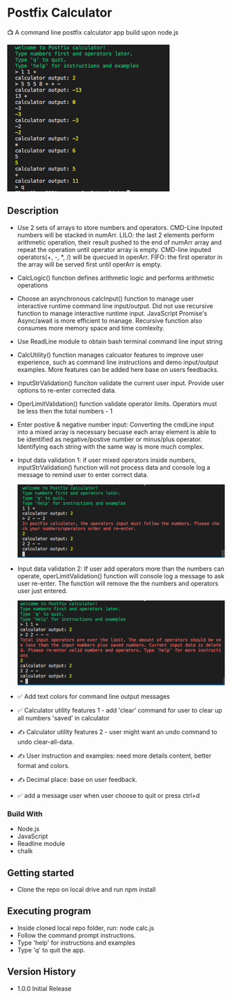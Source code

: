 # Postfix Calculator

:tv: A command line postfix calculator app build upon node.js

![This is an user command line input/output example image](./images/user_input_example.png?style=centerme)

<!---
<p align="center"><img src="./images/user_input_example.png"></p>
--->

## Description

- Use 2 sets of arrays to store numbers and operators. CMD-Line Inputed numbers will be stacked in numArr. LILO: the last 2 elements perform arithmetic operation, their result pushed to the end of numArr array and repeat the operation until operator array is empty. CMD-line inputed operators(+, -, \*, /) will be quecued in operArr. FIFO: the first operator in the array will be served first until operArr is empty.

- CalcLogic() function defines arithmetic logic and performs arithmetic operations
- Choose an asynchronous calcInput() function to manage user interactive runtime command line input/output. Did not use recursive function to manage interactive runtime input. JavaScript Promise's Async/await is more efficient to manage. Recursive function also consumes more memory space and time comlexity.

- Use ReadLine module to obtain bash terminal command line input string
- CalcUtility() function manages calcuator features to improve user experience, such as command line instructions and demo input/output examples. More features can be added here base on users feedbacks.
- InputStrValidation() funciton validate the current user input. Provide user options to re-enter corrected data.
- OperLimitValidation() function validate operator limits. Operators must be less then the total numbers - 1

- Enter postive & negative number input: Converting the cmdLine input into a mixed array is necessary becuase each array element is able to be identified as negative/postive number or minus/plus operator. Identifying each string with the same way is more much complex.

- Input data validation 1: if user mixed operators inside numbers, inputStrValidation() function will not process data and console log a message to remind user to enter correct data.

  ![screenshot example image 1](./images/input_data_validate_1.png)

- Input data validation 2: If user add operators more than the numbers can operate, operLimitValidation() function will console log a message to ask user re-enter. The function will remove the the numbers and operators user just entered.

  ![screenshot example image 2](./images/input_data_validate_2.png)

- :white_check_mark: Add text colors for command line output messages

- :white_check_mark: Calculator utility features 1 - add 'clear' command for user to clear up all numbers 'saved' in calculator

- :writing_hand: Calculator utility features 2 - user might want an undo command to undo clear-all-data.

- :writing_hand: User instruction and examples: need more details content, better format and colors.

- :writing_hand: Decimal place: base on user feedback.

- :white_check_mark: add a message user when user choose to quit or press ctrl+d

### Build With

- Node.js
- JavaScript
- Readline module
- chalk

## Getting started

- Clone the repo on local drive and run npm install

## Executing program

- Inside cloned local repo folder, run: node calc.js
- Follow the command prompt instructions.
- Type 'help' for instructions and examples
- Type 'q' to quit the app.

## Version History

- 1.0.0 Initial Release
